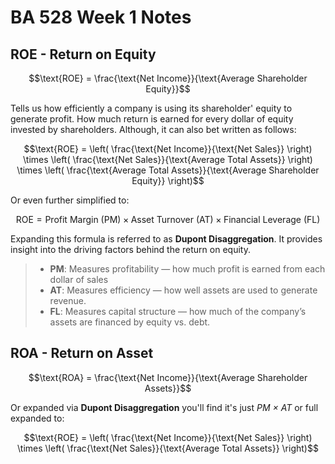 # BA 528 Week 1 Notes

## ROE - Return on Equity
$$\text{ROE} = \frac{\text{Net Income}}{\text{Average Shareholder Equity}}$$

Tells us how efficiently a company is using its shareholder' equity to generate profit. How much return is earned for every dollar of equity invested by shareholders. Although, it can also bet written as follows:


$$\text{ROE} = \left( \frac{\text{Net Income}}{\text{Net Sales}} \right) \times \left( \frac{\text{Net Sales}}{\text{Average Total Assets}} \right) \times \left( \frac{\text{Average Total Assets}}{\text{Average Shareholder Equity}} \right)$$


Or even further simplified to:

$$\text{ROE} = \text{Profit Margin (PM)} \times \text{Asset Turnover (AT)} \times \text{Financial Leverage (FL)}$$

Expanding this formula is referred to as **Dupont Disaggregation**. It provides insight into the driving factors behind the return on equity.
>- **PM**: Measures profitability — how much profit is earned from each dollar of sales
>- **AT**: Measures efficiency — how well assets are used to generate revenue.
>- **FL**: Measures capital structure — how much of the company’s assets are financed by equity vs. debt.

## ROA - Return on Asset

$$\text{ROA} = \frac{\text{Net Income}}{\text{Average Shareholder Assets}}$$


Or expanded via **Dupont Disaggregation** you'll find it's just *PM $\times$ AT* or full expanded to:


$$\text{ROE} = \left( \frac{\text{Net Income}}{\text{Net Sales}} \right) \times \left( \frac{\text{Net Sales}}{\text{Average Total Assets}} \right)$$


